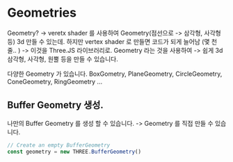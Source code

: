 # Geometries 

Geometry? -> veretx shader 를 사용하여 Geometry(점선으로 -> 삼각형, 사각형 등) 3d 만들 수 있는데.
하지만 vertex shader 로 만들면 코드가 되게 늘어남 (몇 천 줄.. ) -> 이것을 Three.JS 라이브러리로.
Geometry 라는 것을 사용하여 -> 쉽게 3d 삼각형, 사각형, 원뿔 등을 만들 수 있습니다.

다양한 Geometry 가 있습니다.
BoxGometry, PlaneGeometry, CircleGeometry, ConeGeometry, RingGeometry ...


## Buffer Geometry 생성.

나만의 Buffer Geometry 를 생성 할 수 있습니다.
-> Geometry 를 직접 만들 수 있습니다.

``` javascript
// Create an empty BufferGeometry
const geometry = new THREE.BufferGeometry()
```